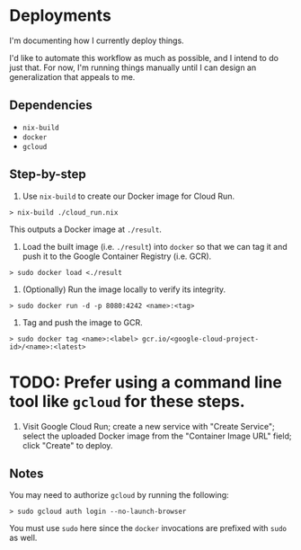 # Deployments

I'm documenting how I currently deploy things.

I'd like to automate this workflow as much as possible, and I intend to do just
that. For now, I'm running things manually until I can design an generalization
that appeals to me.

## Dependencies
- `nix-build`
- `docker`
- `gcloud`

## Step-by-step

1. Use `nix-build` to create our Docker image for Cloud Run.

```shell
> nix-build ./cloud_run.nix
```

This outputs a Docker image at `./result`.

1. Load the built image (i.e. `./result`) into `docker` so that we can tag it
   and push it to the Google Container Registry (i.e. GCR).

```shell
> sudo docker load <./result
```

1. (Optionally) Run the image locally to verify its integrity.

```shell
> sudo docker run -d -p 8080:4242 <name>:<tag>
```

1. Tag and push the image to GCR.

```shell
> sudo docker tag <name>:<label> gcr.io/<google-cloud-project-id>/<name>:<latest>
```

# TODO: Prefer using a command line tool like `gcloud` for these steps.

1. Visit Google Cloud Run; create a new service with "Create Service"; select
   the uploaded Docker image from the "Container Image URL" field; click
   "Create" to deploy.

## Notes

You may need to authorize `gcloud` by running the following:

```shell
> sudo gcloud auth login --no-launch-browser
```

You must use `sudo` here since the `docker` invocations are prefixed with `sudo`
as well.
